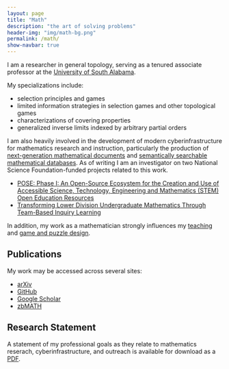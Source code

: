```yaml
---
layout: page
title: "Math"
description: "the art of solving problems"
header-img: "img/math-bg.png"
permalink: /math/
show-navbar: true
---
```


I am a researcher in general topology, serving as a tenured
associate professor at the [University of South Alabama][usa].

[usa]: http://southalabama.edu

My specializations include:

- selection principles and games
- limited information strategies in selection games
  and other topological games
- characterizations of covering properties
- generalized inverse limits indexed by arbitrary partial orders

I am also heavily involved in the development of modern
cyberinfrastructure for mathematics research and instruction,
particularly the production of
[next-generation mathematical documents](https://pretextbook.org)
and
[semantically searchable mathematical databases](https://topology.pi-base.org).
As of writing I am an investigator on two National Science Foundation-funded
projects related to this work.

- [POSE: Phase I: An Open-Source Ecosystem for the Creation and Use of Accessible Science, Technology, Engineering and Mathematics (STEM) Open Education Resources](https://prose.runestone.academy/)
- [Transforming Lower Division Undergraduate Mathematics Through Team-Based Inquiry Learning](https://sites.google.com/southalabama.edu/tbil/)

In addition, my work as a mathematician strongly influences my
[teaching](/teaching/) and [game and puzzle design](/puzzles/).

## Publications

My work may be accessed across several sites:

- [arXiv](https://arxiv.org/search/?searchtype=author&query=Clontz%2C+S)
- [GitHub](https://github.com/StevenClontz/research)
- [Google Scholar](https://scholar.google.com/citations?user=nHGdimcAAAAJ)
- [zbMATH](https://zbmath.org/authors/clontz.steven)

## Research Statement

A statement of my professional goals as they relate to mathematics reserach,
cyberinfrastructure, and outreach is available for download as a [PDF](/clontz-professional-goals.pdf).
